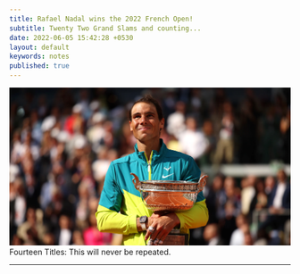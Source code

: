 ```yaml
---
title: Rafael Nadal wins the 2022 French Open!
subtitle: Twenty Two Grand Slams and counting...
date: 2022-06-05 15:42:28 +0530
layout: default
keywords: notes
published: true
---
```


<div class='figure'>
    <img src="/assets/images/220605.webp"/>
    <div class='caption'>
        <span class='caption-label'>Fourteen Titles: </span> This will never be repeated.
    </div>
</div>

---

